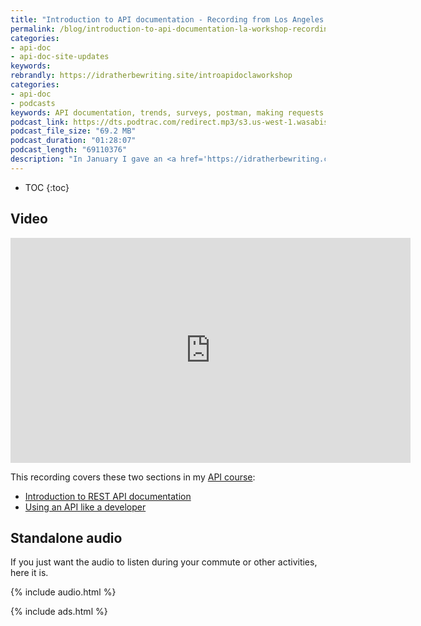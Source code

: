 ```yaml
---
title: "Introduction to API documentation - Recording from Los Angeles API documentation workshop"
permalink: /blog/introduction-to-api-documentation-la-workshop-recording/
categories:
- api-doc
- api-doc-site-updates
keywords:
rebrandly: https://idratherbewriting.site/introapidoclaworkshop
categories:
- api-doc
- podcasts
keywords: API documentation, trends, surveys, postman, making requests
podcast_link: https://dts.podtrac.com/redirect.mp3/s3.us-west-1.wasabisys.com/idbwmedia.com/podcasts/la_workshop_intro_section.mp3
podcast_file_size: "69.2 MB"
podcast_duration: "01:28:07"
podcast_length: "69110376"
description: "In January I gave an <a href='https://idratherbewriting.com/blog/upcoming-api-documentation-workshop-los-angeles-jan-23/'>API documentation workshop in Los Angeles</a>, and I recorded the first section of the workshop. This section provides an introduction to APIs, including an overview of APIs, the API doc market, info about API popularity, how to submit requests through Postman, and other trends. The recording is available as both a video/audio or standalone audio."
---
```


* TOC
{:toc}

## Video

<iframe width="640" height="360" src="https://www.youtube.com/embed/Ew3_sdRcEA0" frameborder="0" allow="accelerometer; autoplay; encrypted-media; gyroscope; picture-in-picture" allowfullscreen></iframe>

This recording covers these two sections in my [API course](/learnapidoc/):

* [Introduction to REST API documentation](/learnapidoc/docapis_intro_to_rest_api_doc.html)
* [Using an API like a developer](/learnapidoc/likeadeveloper.html)

## Standalone audio

If you just want the audio to listen during your commute or other activities, here it is.

{% include audio.html %}

{% include ads.html %}
